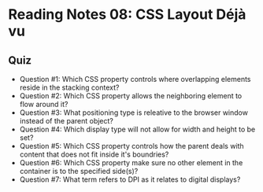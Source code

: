 # Reading Notes 08: CSS Layout Déjà vu

## Quiz

- Question #1: Which CSS property controls where overlapping elements reside in the stacking context?
- Question #2: Which CSS property allows the neighboring element to flow around it?
- Question #3: What positioning type is releative to the browser window instead of the parent object?
- Question #4: Which display type will not allow for width and height to be set?
- Question #5: Which CSS property controls how the parent deals with content that does not fit inside it's boundries?
- Question #6: Which CSS property make sure no other element in the container is to the specified side(s)?
- Question #7: What term refers to DPI as it relates to digital displays?

